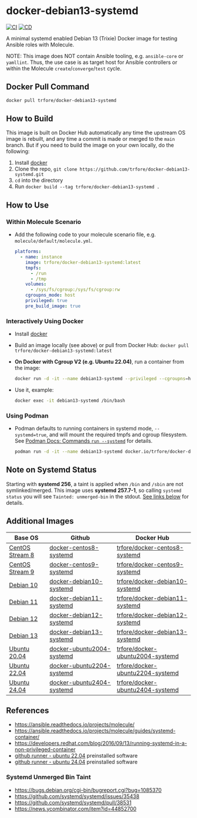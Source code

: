 # docker-debian13-systemd

[![CI](https://github.com/trfore/docker-debian13-systemd/actions/workflows/ci.yml/badge.svg)](https://github.com/trfore/docker-debian13-systemd/actions/workflows/ci.yml)
[![CD](https://github.com/trfore/docker-debian13-systemd/actions/workflows/cd.yml/badge.svg)](https://github.com/trfore/docker-debian13-systemd/actions/workflows/cd.yml)

A minimal systemd enabled Debian 13 (Trixie) Docker image for testing Ansible roles with Molecule.

NOTE: This image does NOT contain Ansible tooling, e.g. `ansible-core` or `yamllint`. Thus, the use case is as target
host for Ansible controllers or within the Molecule `create`/`converge`/`test` cycle.

## Docker Pull Command

```sh
docker pull trfore/docker-debian13-systemd
```

## How to Build

This image is built on Docker Hub automatically any time the upstream OS image is rebuilt, and any time a commit is made
or merged to the `main` branch. But if you need to build the image on your own locally, do the following:

1. Install [docker]
2. Clone the repo, `git clone https://github.com/trfore/docker-debian13-systemd.git`
3. `cd` into the directory
4. Run `docker build --tag trfore/docker-debian13-systemd .`

## How to Use

### Within Molecule Scenario

- Add the following code to your molecule scenario file, e.g. `molecule/default/molecule.yml`.

  ```yaml
  platforms:
    - name: instance
      image: trfore/docker-debian13-systemd:latest
      tmpfs:
        - /run
        - /tmp
      volumes:
        - /sys/fs/cgroup:/sys/fs/cgroup:rw
      cgroupns_mode: host
      privileged: true
      pre_build_image: true
  ```

### Interactively Using Docker

- Install [docker]
- Build an image locally (see above) or pull from Docker Hub: `docker pull trfore/docker-debian13-systemd:latest`
- **On Docker with Cgroup V2 (e.g. Ubuntu 22.04)**, run a container from the image:

  ```sh
  docker run -d -it --name debian13-systemd --privileged --cgroupns=host --tmpfs=/run --tmpfs=/tmp --volume=/sys/fs/cgroup:/sys/fs/cgroup:rw trfore/docker-debian13-systemd:latest
  ```

- Use it, example:

  ```sh
  docker exec -it debian13-systemd /bin/bash
  ```

### Using Podman

- Podman defaults to running containers in systemd mode, `--systemd=true`, and will mount the required tmpfs and cgroup
  filesystem. See [Podman Docs: Commands `run --systemd`] for details.

  ```sh
  podman run -d -it --name debian13-systemd docker.io/trfore/docker-debian13-systemd:latest
  ```

## Note on Systemd Status

Starting with **systemd 256**, a taint is applied when `/bin` and `/sbin` are not symlinked/merged. This image uses
**systemd 257.7-1**, so calling `systemd status` you will see `Tainted: unmerged-bin` in the stdout.
[See links below](#systemd-unmerged-bin-taint) for details.

## Additional Images

| Base OS                          | Github                      | Docker Hub                         |
| -------------------------------- | --------------------------- | ---------------------------------- |
| [CentOS Stream 8][centos-stream] | [docker-centos8-systemd]    | [trfore/docker-centos8-systemd]    |
| [CentOS Stream 9][centos-stream] | [docker-centos9-systemd]    | [trfore/docker-centos9-systemd]    |
| [Debian 10][debian]              | [docker-debian10-systemd]   | [trfore/docker-debian10-systemd]   |
| [Debian 11][debian]              | [docker-debian11-systemd]   | [trfore/docker-debian11-systemd]   |
| [Debian 12][debian]              | [docker-debian12-systemd]   | [trfore/docker-debian12-systemd]   |
| [Debian 13][debian]              | [docker-debian13-systemd]   | [trfore/docker-debian13-systemd]   |
| [Ubuntu 20.04][ubuntu]           | [docker-ubuntu2004-systemd] | [trfore/docker-ubuntu2004-systemd] |
| [Ubuntu 22.04][ubuntu]           | [docker-ubuntu2204-systemd] | [trfore/docker-ubuntu2204-systemd] |
| [Ubuntu 24.04][ubuntu]           | [docker-ubuntu2404-systemd] | [trfore/docker-ubuntu2404-systemd] |

## References

- <https://ansible.readthedocs.io/projects/molecule/>
- <https://ansible.readthedocs.io/projects/molecule/guides/systemd-container/>
- <https://developers.redhat.com/blog/2016/09/13/running-systemd-in-a-non-privileged-container>
- [github runner - ubuntu 22.04] preinstalled software
- [github runner - ubuntu 24.04] preinstalled software

### Systemd Unmerged Bin Taint

- <https://bugs.debian.org/cgi-bin/bugreport.cgi?bug=1085370>
- <https://github.com/systemd/systemd/issues/35438>
- <https://github.com/systemd/systemd/pull/38531>
- <https://news.ycombinator.com/item?id=44852700>

[centos-stream]: https://quay.io/repository/centos/centos?tab=tags
[debian]: https://hub.docker.com/_/debian/
[docker]: https://docs.docker.com/engine/installation/
[ubuntu]: https://hub.docker.com/_/ubuntu/
[docker-centos8-systemd]: https://github.com/trfore/docker-centos8-systemd/blob/main/Dockerfile
[docker-centos9-systemd]: https://github.com/trfore/docker-centos9-systemd/blob/main/Dockerfile
[docker-debian10-systemd]: https://github.com/trfore/docker-debian10-systemd/blob/main/Dockerfile
[docker-debian11-systemd]: https://github.com/trfore/docker-debian11-systemd/blob/main/Dockerfile
[docker-debian12-systemd]: https://github.com/trfore/docker-debian12-systemd/blob/main/Dockerfile
[docker-debian13-systemd]: https://github.com/trfore/docker-debian13-systemd/blob/main/Dockerfile
[docker-ubuntu2004-systemd]: https://github.com/trfore/docker-ubuntu2004-systemd/blob/main/Dockerfile
[docker-ubuntu2204-systemd]: https://github.com/trfore/docker-ubuntu2204-systemd/blob/main/Dockerfile
[docker-ubuntu2404-systemd]: https://github.com/trfore/docker-ubuntu2404-systemd/blob/main/Dockerfile
[trfore/docker-centos8-systemd]: https://hub.docker.com/r/trfore/docker-centos8-systemd
[trfore/docker-centos9-systemd]: https://hub.docker.com/r/trfore/docker-centos9-systemd
[trfore/docker-debian10-systemd]: https://hub.docker.com/r/trfore/docker-debian10-systemd
[trfore/docker-debian11-systemd]: https://hub.docker.com/r/trfore/docker-debian11-systemd
[trfore/docker-debian12-systemd]: https://hub.docker.com/r/trfore/docker-debian12-systemd
[trfore/docker-debian13-systemd]: https://hub.docker.com/r/trfore/docker-debian13-systemd
[trfore/docker-ubuntu2004-systemd]: https://hub.docker.com/r/trfore/docker-ubuntu2004-systemd
[trfore/docker-ubuntu2204-systemd]: https://hub.docker.com/r/trfore/docker-ubuntu2204-systemd
[trfore/docker-ubuntu2404-systemd]: https://hub.docker.com/r/trfore/docker-ubuntu2404-systemd
[github runner - ubuntu 22.04]: https://github.com/actions/runner-images/blob/main/images/ubuntu/Ubuntu2204-Readme.md
[github runner - ubuntu 24.04]: https://github.com/actions/runner-images/blob/main/images/ubuntu/Ubuntu2404-Readme.md
[Podman Docs: Commands `run --systemd`]: https://docs.podman.io/en/latest/markdown/podman-run.1.html#systemd-true-false-always
